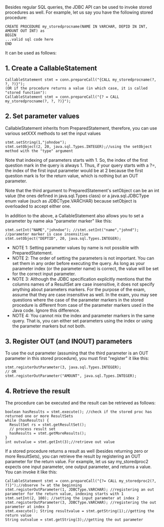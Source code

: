 Besides regular SQL queries, the JDBC API can be used to invoke stored procedures as well. For example, let us say you have the following stored procedure:
```
CREATE PROCEDURE my_storedprocname(NAME IN VARCHAR, DEPID IN INT, AMOUNT OUT INT) as 
BEGIN
...valid sql code here
END
```
It can be used as follows:

## 1. Create a CallableStatement
```
CallableStatement stmt = conn.prepareCall("{CALL my_storedprocname(?, ?, ?)}");
(OR if the procedure returns a value (in which case, it is called "stored function"):
CallableStatement stmt = conn.prepareCall("{? = CALL my_storedprocname(?, ?, ?)}");
```

## 2. Set parameter values
CallableStatement inherits from PreparedStatement, therefore, you can use various setXXX methods to set the input values
```
stmt.setString(1,"johndoe");
stmt.setObject(2, 20, java.sql.Types.INTEGER);//using the setObject method with the "type" argument
```

Note that indexing of parameters starts with 1. So, the index of the first question mark in the query is always 1. Thus, if your query starts with a ?=, the index of the first input parameter would be at 2 because the first question mark is for the return value, which is nothing but an OUT parameter.

Note that the third argument to PreparedStatement's setObject can be an int value (the ones defined in java.sql.Types class) or a java.sql.JDBCType enum value (such as JDBCType.VARCHAR) because setObject is overloaded to accept either one.

In addition to the above, a CallableStatement also allows you to set a parameter by name aka "parameter marker" like this:

```
stmt.setInt("NAME","johndoe"); //stmt.setInt("name","johnd");
//parameter marker is case insensitive 
stmt.setObject("DEPTID", 20, java.sql.Types.INTEGER);
```

- NOTE 1: Setting parameter values by name is not possible with PreparedStatement.
- NOTE 2: The order of setting the parameters is not important. You can set them in any order before executing the query. As long as your parameter index (or the parameter name) is correct, the value will be set for the correct input parameter. 
- NOTE 3: Although the JDBC specification explicitly mentions that the columns names of a ResultSet are case insensitive, it does not specify anything about parameters markers. For the purpose of the exam, assume that they are case insensitive as well. In the exam, you may see questions where the case of the parameter markers in the stored procedure is different from case of the parameter markers used in the Java code. Ignore this difference. 
- NOTE 4: You cannot mix the index and parameter markers in the same query. That is, you can either set parameters using the index or using the parameter markers but not both.
  
## 3. Register OUT (and INOUT) parameters
To use the out parameter (assuming that the third parameter is an OUT parameter in this stored procedure), you must first "register" it like this:
```
stmt.registerOutParameter(3, java.sql.Types.INTEGER);
// OR
stmt.registerOutParameter("AMOUNT", java.sql.Types.INTEGER);
```
## 4. Retrieve the result
The procedure can be executed and the result can be retrieved as follows:
```
boolean hasResults = stmt.execute(); //check if the stored proc has returned one or more ResultSets
while (hasResults) {
  ResultSet rs = stmt.getResultSet(); 
  // process result set 
  hasResults = stmt.getMoreResults();
}
int outvalue = stmt.getInt(3);//retrieve out value
```

If a stored procedure returns a result as well (besides returning zero or more ResultSets), you can retrieve the result by registering an OUT parameter for the return value. For example, let us say my_storedproc2 expects one input parameter, one output parameter, and returns a value. You can invoke it like this:
```
CallableStatement stmt = conn.prepareCall("{?= CALL my_storedproc2(?, ?)}");//observe ?= at the beginning 
stmt.registerOutParameter(1, JDBCType.VARCHAR); //registering an out parameter for the return value, indexing starts with 1 
stmt.setInt(2, 100); //setting the input parameter at index 2
stmt.registerOutParameter(3, JDBCType.VARCHAR); //registering the out parameter at index 3 
stmt.execute(); String resultvalue = stmt.getString(1);//getting the return value 
String outvalue = stmt.getString(3);//getting the out parameter
```